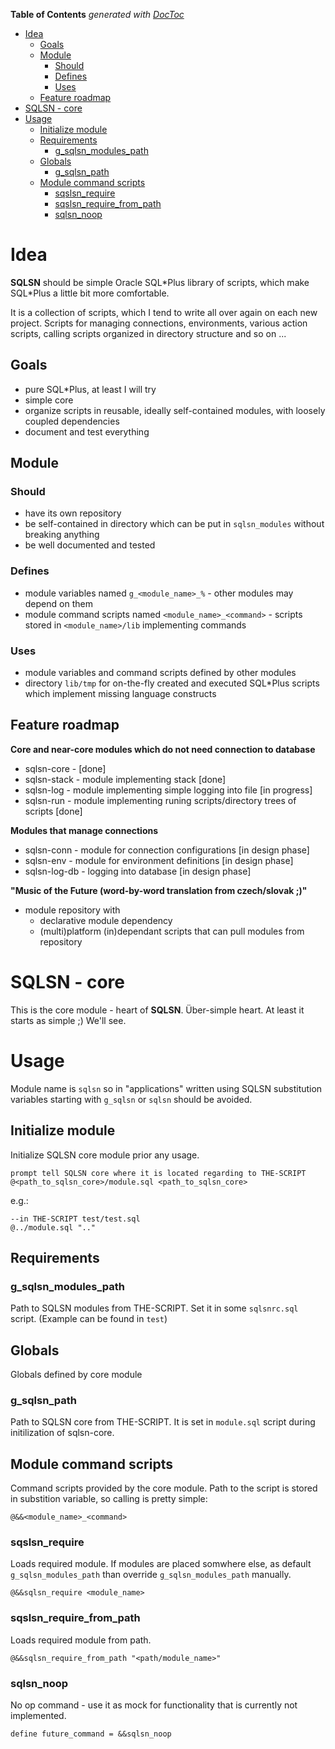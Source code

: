 <!-- START doctoc generated TOC please keep comment here to allow auto update -->
<!-- DON'T EDIT THIS SECTION, INSTEAD RE-RUN doctoc TO UPDATE -->
**Table of Contents**  *generated with [DocToc](https://github.com/thlorenz/doctoc)*

- [Idea](#idea)
  - [Goals](#goals)
  - [Module](#module)
    - [Should](#should)
    - [Defines](#defines)
    - [Uses](#uses)
  - [Feature roadmap](#feature-roadmap)
- [SQLSN - core](#sqlsn---core)
- [Usage](#usage)
  - [Initialize module](#initialize-module)
  - [Requirements](#requirements)
    - [g_sqlsn_modules_path](#g_sqlsn_modules_path)
  - [Globals](#globals)
    - [g_sqlsn_path](#g_sqlsn_path)
  - [Module command scripts](#module-command-scripts)
    - [sqslsn_require](#sqslsn_require)
    - [sqslsn_require_from_path](#sqslsn_require_from_path)
    - [sqlsn_noop](#sqlsn_noop)

<!-- END doctoc generated TOC please keep comment here to allow auto update -->

# Idea

**SQLSN** should be simple Oracle SQL\*Plus library of scripts, which make SQL\*Plus a little bit more comfortable.

It is a collection of scripts, which I tend to write all over again on each new project. Scripts for managing connections, environments, various action scripts, calling scripts organized in directory structure and so on ...

## Goals

* pure SQL*Plus, at least I will try 
* simple core
* organize scripts in reusable, ideally self-contained modules, with loosely coupled dependencies
* document and test everything

## Module

### Should
* have its own repository
* be self-contained in directory which can be put in `sqlsn_modules` without breaking anything
* be well documented and tested

### Defines
* module variables named `g_<module_name>_%` - other modules may depend on them
* module command scripts named `<module_name>_<command>` - scripts stored in `<module_name>/lib` implementing commands
    
### Uses
* module variables and command scripts defined by other modules
* directory `lib/tmp` for on-the-fly created and executed SQL*Plus scripts which implement missing language constructs


## Feature roadmap

**Core and near-core modules which do not need connection to database**

* sqlsn-core - [done]
* sqlsn-stack - module implementing stack [done]
* sqlsn-log - module implementing simple logging into file [in progress]
* sqlsn-run - module implementing runing scripts/directory trees of scripts [done]

**Modules that manage connections**

* sqlsn-conn - module for connection configurations [in design phase]
* sqlsn-env - module for environment definitions [in design phase]
* sqlsn-log-db - logging into database [in design phase]

**"Music of the Future (word-by-word translation from czech/slovak ;)"**

* module repository with 
    * declarative module dependency
    * (multi)platform (in)dependant scripts that can pull modules from repository

# SQLSN - core

This is the core module - heart of **SQLSN**. Über-simple heart. At least it starts as simple ;) We'll see.

# Usage

Module name is `sqlsn` so in "applications" written using SQLSN substitution variables starting with `g_sqlsn` or `sqlsn` should be avoided.

## Initialize module

Initialize SQLSN core module prior any usage.

````
prompt tell SQLSN core where it is located regarding to THE-SCRIPT
@<path_to_sqlsn_core>/module.sql <path_to_sqlsn_core>
````

e.g.:

````
--in THE-SCRIPT test/test.sql
@../module.sql ".."

````

## Requirements

### g_sqlsn_modules_path

Path to SQLSN modules from THE-SCRIPT. Set it in some `sqlsnrc.sql` script. (Example can be found in `test`)

## Globals

Globals defined by core module

### g_sqlsn_path

Path to SQLSN core from THE-SCRIPT. It is set in `module.sql` script during initilization of sqlsn-core.

## Module command scripts

Command scripts provided by the core module. Path to the script is stored in substition variable, so calling is pretty simple:

````
@&&<module_name>_<command>
````

### sqslsn_require

Loads required module. If modules are placed somwhere else, as default `g_sqlsn_modules_path` than override `g_sqlsn_modules_path` manually.

````
@&&sqlsn_require <module_name>
````

### sqslsn_require_from_path

Loads required module from path.

````
@&&sqlsn_require_from_path "<path/module_name>"
````

### sqlsn_noop

No op command - use it as mock for functionality that is currently not implemented.

````
define future_command = &&sqlsn_noop
````

